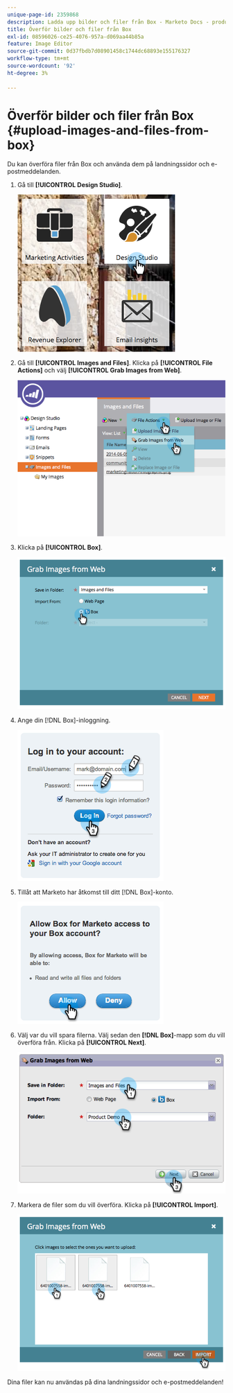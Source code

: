 ```yaml
---
unique-page-id: 2359868
description: Ladda upp bilder och filer från Box - Marketo Docs - produktdokumentation
title: Överför bilder och filer från Box
exl-id: 08596026-ce25-4076-957a-d069aa44b85a
feature: Image Editor
source-git-commit: 0d37fbdb7d08901458c1744dc68893e155176327
workflow-type: tm+mt
source-wordcount: '92'
ht-degree: 3%

---
```


# Överför bilder och filer från Box {#upload-images-and-files-from-box}

Du kan överföra filer från Box och använda dem på landningssidor och e-postmeddelanden.

1. Gå till **[!UICONTROL Design Studio]**.

   ![](assets/designstudio-3.png)

1. Gå till **[!UICONTROL Images and Files]**. Klicka på **[!UICONTROL File Actions]** och välj **[!UICONTROL Grab Images from Web]**.

   ![](assets/image2014-9-16-12-3a50-3a40.png)

1. Klicka på **[!UICONTROL Box]**.

   ![](assets/image2014-9-16-12-3a50-3a56.png)

1. Ange din [!DNL Box]-inloggning.

   ![](assets/image2014-9-16-12-3a51-3a10.png)

1. Tillåt att Marketo har åtkomst till ditt [!DNL Box]-konto.

   ![](assets/image2014-9-16-12-3a51-3a28.png)

1. Välj var du vill spara filerna. Välj sedan den **[!DNL Box]**-mapp som du vill överföra från. Klicka på **[!UICONTROL Next]**.

   ![](assets/image2014-9-16-12-3a51-3a59.png)

1. Markera de filer som du vill överföra. Klicka på **[!UICONTROL Import]**.

   ![](assets/image2014-9-16-12-3a52-3a15.png)

Dina filer kan nu användas på dina landningssidor och e-postmeddelanden!
